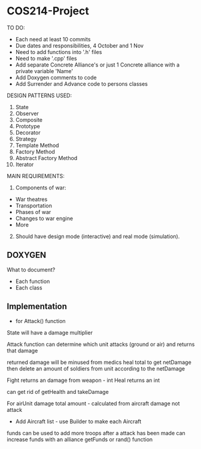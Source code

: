 # COS214-Project

TO DO:

- Each need at least 10 commits
- Due dates and responsibilities, 4 October and 1 Nov
- Need to add functions into '.h' files
- Need to make '.cpp' files
- Add separate Concrete Alliance's or just 1 Concrete alliance with a private variable 'Name'
- Add Doxygen comments to code
- Add Surrender and Advance code to persons classes

DESIGN PATTERNS USED:

1. State
2. Observer
3. Composite
4. Prototype
5. Decorator
6. Strategy
7. Template Method
8. Factory Method
9. Abstract Factory Method
10. Iterator

MAIN REQUIREMENTS:

1. Components of war:

- War theatres
- Transportation
- Phases of war
- Changes to war engine
- More

2. Should have design mode (interactive) and real mode (simulation).

## DOXYGEN

What to document?

- Each function
- Each class

## Implementation

- for Attack() function

State will have a damage multiplier

Attack function can determine which unit attacks (ground or air) and returns that damage

returned damage will be minused from medics heal total to get netDamage
then delete an amount of soldiers from unit according to the netDamage

Fight returns an damage from weapon - int
Heal returns an int

can get rid of getHealth and takeDamage

For airUnit damage total amount - calculated from aircraft damage not attack
- Add Aircraft list - use Builder to make each Aircraft

funds can be used to add more troops after a attack has been made
can increase funds with an alliance getFunds or rand() function
